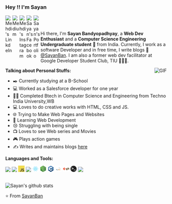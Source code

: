 ### Hey !! I'm Sayan

<a href="https://www.linkedin.com/in/SayanBan">
  <img align="left" alt="Mehdi's LinkdeIn" width="22px" src="https://cdn.jsdelivr.net/npm/simple-icons@v3/icons/linkedin.svg" />
</a>
<a href="https://medium.com/@SayanBan">
  <img align="left" alt="Medium" width="22px" src="https://cdn.jsdelivr.net/npm/simple-icons@v3/icons/medium.svg" />
</a>
<a href="https://instagram.com/sayan_bandyopadhyay__">
  <img align="left" alt="Mehdi's Instagram" width="22px" src="https://cdn.jsdelivr.net/npm/simple-icons@v3/icons/instagram.svg" />
</a>
<a href="https://www.facebook.com/sayan.bandyopadhyay.12/">
  <img align="left" alt="Sayan's Facebook" width="22px" src="https://cdn.jsdelivr.net/npm/simple-icons@v3/icons/facebook.svg" />
</a>
<a href="https://sayanban.github.io">
  <img align="left" alt="Sayan's Portfolio" width="22px" src="https://simpleicons.org/icons/github.svg" />
</a>

<br />
<br />

Hi there, I'm **Sayan Bandyopadhyay**, a **Web Dev Enthusiast** and a **Computer Science Engineering Undergraduate student** 🚀 from India.  Currently, I work as a software Developer and in free time, I write blogs 🙍 [@SayanBan](https://medium.com/SayanBan). I am also a former web dev facilitator at Google Developer Student Club, TIU 👨🏽‍💼. 

  <img align="right" alt="GIF" src="https://i.pinimg.com/originals/e4/26/70/e426702edf874b181aced1e2fa5c6cde.gif" />

**Talking about Personal Stuffs:**

* :black_nib: Currently studying at a B-School
* :computer: Worked as a Salesforce developer for one year
* :man_student: Completed Btech in Computer Science and Engineering from Techno India University,WB
* :computer: Loves to do creative works with HTML, CSS and JS.
* :globe_with_meridians: Trying to Make Web Pages and Websites
* :open_book: Learning Web Development
* :cry: Struggling with being single
* :tv: Loves to see Web series and Movies
* :video_game: Plays action games
* :writing_hand: Writes and maintains blogs [here](https://medium.com/@SayanBan)


**Languages and Tools:**  

<code><img height="20" src="https://upload.wikimedia.org/wikipedia/commons/6/61/HTML5_logo_and_wordmark.svg"></code>
<code><img height="20" src="https://upload.wikimedia.org/wikipedia/commons/d/d5/CSS3_logo_and_wordmark.svg"></code>
<code><img height="20" src="https://raw.githubusercontent.com/github/explore/80688e429a7d4ef2fca1e82350fe8e3517d3494d/topics/javascript/javascript.png"></code>
<code><img height="20" src="https://upload.wikimedia.org/wikipedia/commons/3/35/The_C_Programming_Language_logo.svg"></code>
<code><img height="20" src="https://raw.githubusercontent.com/github/explore/80688e429a7d4ef2fca1e82350fe8e3517d3494d/topics/react/react.png"></code>
<code><img height="20" src="https://raw.githubusercontent.com/github/explore/80688e429a7d4ef2fca1e82350fe8e3517d3494d/topics/nodejs/nodejs.png"></code>
<code><img height="20" src="https://raw.githubusercontent.com/github/explore/80688e429a7d4ef2fca1e82350fe8e3517d3494d/topics/cpp/cpp.png"></code>
<code><img height="20" src="https://raw.githubusercontent.com/github/explore/80688e429a7d4ef2fca1e82350fe8e3517d3494d/topics/mysql/mysql.png"></code>
<code><img height="20" src="https://raw.githubusercontent.com/github/explore/80688e429a7d4ef2fca1e82350fe8e3517d3494d/topics/git/git.png"></code>
<code><img height="20" src="https://raw.githubusercontent.com/github/explore/80688e429a7d4ef2fca1e82350fe8e3517d3494d/topics/terminal/terminal.png"></code>
<code><img height="20" src="https://upload.wikimedia.org/wikipedia/commons/thumb/f/f9/Salesforce.com_logo.svg/512px-Salesforce.com_logo.svg.png"></code>

<br>![Sayan's github stats](https://github-readme-stats.vercel.app/api?username=SayanBan&show_icons=true&theme=tokyonight)

⭐️ From [SayanBan](https://github.com/SayanBan)
